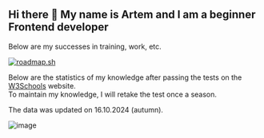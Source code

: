 ## Hi there 👋 My name is Artem and I am a beginner Frontend developer
Below are my successes in training, work, etc.

<a href="https://roadmap.sh"><img src="https://roadmap.sh/card/wide/64cfc1ce0d755ccbebe32286?variant=dark" alt="roadmap.sh"/></a>

Below are the statistics of my knowledge after passing the tests on the <a href="https://www.w3schools.com/" target="_blank">W3Schools</a> website.<br>
To maintain my knowledge, I will retake the test once a season.<br>
<p>The data was updated on <time datetime="2024-10-16">16.10.2024</time> (autumn).</p>

![image](https://github.com/user-attachments/assets/4db668a1-8585-4d77-9c37-257a8e670d9c)

<!--
**skinsprogram/skinsprogram** is a ✨ _special_ ✨ repository because its `README.md` (this file) appears on your GitHub profile.

Here are some ideas to get you started:

- 🔭 I’m currently working on ...
- 🌱 I’m currently learning ...
- 👯 I’m looking to collaborate on ...
- 🤔 I’m looking for help with ...
- 💬 Ask me about ...
- 📫 How to reach me: ...
- 😄 Pronouns: ...
- ⚡ Fun fact: ...
-->
